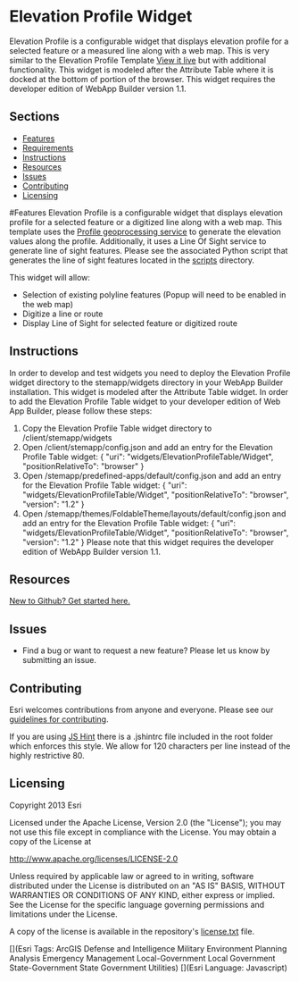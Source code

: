 Elevation Profile Widget
==========================

Elevation Profile is a configurable widget that displays elevation profile for a selected feature or a measured line along with a web map. This is very similar to the Elevation Profile Template [View it live](http://www.arcgis.com/apps/Elevations/index.html?webmap=8dd583ea3de64e40b92ea5a261d0c6c8) but with additional functionality. This widget is modeled after the Attribute Table where it is docked at the bottom of portion of the browser. This widget requires the developer edition of WebApp Builder version 1.1.

## Sections
* [Features](#features)
* [Requirements](#requirements)
* [Instructions](#instructions)
* [Resources](#resources)
* [Issues](#issues)
* [Contributing](#contributing)
* [Licensing](#licensing)

#Features
Elevation Profile is a configurable widget that displays elevation profile for a selected feature or a digitized line along with a web map. This template uses the [Profile geoprocessing service](http://www.arcgis.com/home/item.html?id=3300cfc33ca74a9fac69d2e0f4ea46e5) to generate the elevation values along the profile. Additionally, it uses a Line Of Sight service to generate line of sight features. Please see the associated Python script that generates the line of sight features located in the [scripts](https://github.com/kgonzago/solutions-webappbuilder-widgets/tree/master/ElevationProfileTable/scripts) directory.

This widget will allow:

* Selection of existing polyline features (Popup will need to be enabled in the web map)
* Digitize a line or route
* Display Line of Sight for selected feature or digitized route


## Instructions
In order to develop and test widgets you need to deploy the Elevation Profile widget directory to the stemapp/widgets directory in your WebApp Builder installation. This widget is modeled after the Attribute Table widget. In order to add the Elevation Profile Table widget to your developer edition of Web App Builder, please follow these steps:
1. Copy the Elevation Profile Table widget directory to <Web App Builder location>/client/stemapp/widgets
2. Open <Web App Builder location>/client/stemapp/config.json and add an entry for the Elevation Profile Table widget:
	{
      "uri": "widgets/ElevationProfileTable/Widget",
      "positionRelativeTo": "browser"
    }
3. Open <Web App Builder location>/stemapp/predefined-apps/default/config.json and add an entry for the Elevation Profile Table widget:
	{
      "uri": "widgets/ElevationProfileTable/Widget",
      "positionRelativeTo": "browser",
      "version": "1.2"
    }
4. Open <Web App Builder location>/stemapp/themes/FoldableTheme/layouts/default/config.json and add an entry for the Elevation Profile Table widget:
	{
      "uri": "widgets/ElevationProfileTable/Widget",
      "positionRelativeTo": "browser",
      "version": "1.2"
    }
Please note that this widget requires the developer edition of WebApp Builder version 1.1.


## Resources
[New to Github? Get started here.](https://github.com/)

## Issues
* Find a bug or want to request a new feature?  Please let us know by submitting an issue.

## Contributing
Esri welcomes contributions from anyone and everyone. Please see our [guidelines for contributing](https://github.com/esri/contributing).

If you are using [JS Hint](http://http://www.jshint.com/) there is a .jshintrc file included in the root folder which enforces this style.
We allow for 120 characters per line instead of the highly restrictive 80.

## Licensing
Copyright 2013 Esri

Licensed under the Apache License, Version 2.0 (the "License");
you may not use this file except in compliance with the License.
You may obtain a copy of the License at

   http://www.apache.org/licenses/LICENSE-2.0

Unless required by applicable law or agreed to in writing, software
distributed under the License is distributed on an "AS IS" BASIS,
WITHOUT WARRANTIES OR CONDITIONS OF ANY KIND, either express or implied.
See the License for the specific language governing permissions and
limitations under the License.

A copy of the license is available in the repository's
[license.txt](license.txt) file.

[](Esri Tags: ArcGIS Defense and Intelligence Military Environment Planning Analysis Emergency Management Local-Government Local Government State-Government State Government Utilities)
[](Esri Language: Javascript)